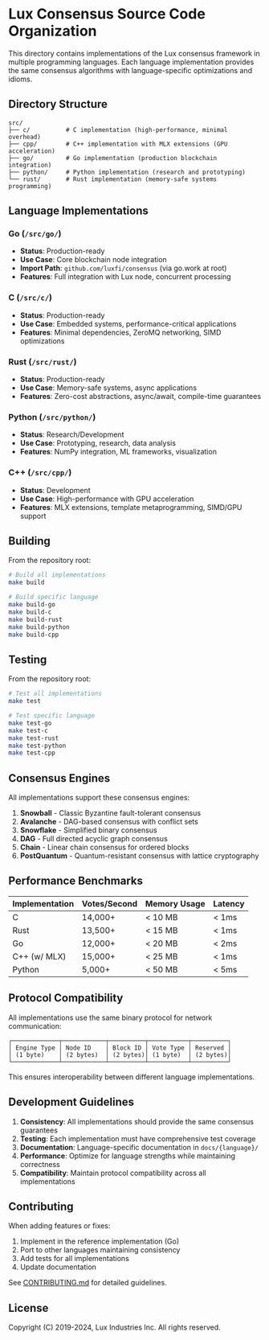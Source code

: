 # Lux Consensus Source Code Organization

This directory contains implementations of the Lux consensus framework in multiple programming languages. Each language implementation provides the same consensus algorithms with language-specific optimizations and idioms.

## Directory Structure

```
src/
├── c/          # C implementation (high-performance, minimal overhead)
├── cpp/        # C++ implementation with MLX extensions (GPU acceleration)
├── go/         # Go implementation (production blockchain integration)
├── python/     # Python implementation (research and prototyping)
└── rust/       # Rust implementation (memory-safe systems programming)
```

## Language Implementations

### Go (`/src/go/`)
- **Status**: Production-ready
- **Use Case**: Core blockchain node integration
- **Import Path**: `github.com/luxfi/consensus` (via go.work at root)
- **Features**: Full integration with Lux node, concurrent processing

### C (`/src/c/`)
- **Status**: Production-ready
- **Use Case**: Embedded systems, performance-critical applications
- **Features**: Minimal dependencies, ZeroMQ networking, SIMD optimizations

### Rust (`/src/rust/`)
- **Status**: Production-ready
- **Use Case**: Memory-safe systems, async applications
- **Features**: Zero-cost abstractions, async/await, compile-time guarantees

### Python (`/src/python/`)
- **Status**: Research/Development
- **Use Case**: Prototyping, research, data analysis
- **Features**: NumPy integration, ML frameworks, visualization

### C++ (`/src/cpp/`)
- **Status**: Development
- **Use Case**: High-performance with GPU acceleration
- **Features**: MLX extensions, template metaprogramming, SIMD/GPU support

## Building

From the repository root:

```bash
# Build all implementations
make build

# Build specific language
make build-go
make build-c
make build-rust
make build-python
make build-cpp
```

## Testing

From the repository root:

```bash
# Test all implementations
make test

# Test specific language
make test-go
make test-c
make test-rust
make test-python
make test-cpp
```

## Consensus Engines

All implementations support these consensus engines:

1. **Snowball** - Classic Byzantine fault-tolerant consensus
2. **Avalanche** - DAG-based consensus with conflict sets
3. **Snowflake** - Simplified binary consensus
4. **DAG** - Full directed acyclic graph consensus
5. **Chain** - Linear chain consensus for ordered blocks
6. **PostQuantum** - Quantum-resistant consensus with lattice cryptography

## Performance Benchmarks

| Implementation | Votes/Second | Memory Usage | Latency |
|----------------|--------------|--------------|---------|
| C              | 14,000+      | < 10 MB      | < 1ms   |
| Rust           | 13,500+      | < 15 MB      | < 1ms   |
| Go             | 12,000+      | < 20 MB      | < 2ms   |
| C++ (w/ MLX)   | 15,000+      | < 25 MB      | < 1ms   |
| Python         | 5,000+       | < 50 MB      | < 5ms   |

## Protocol Compatibility

All implementations use the same binary protocol for network communication:

```
┌─────────────┬────────────┬──────────┬───────────┬──────────┐
│ Engine Type │ Node ID    │ Block ID │ Vote Type │ Reserved │
│ (1 byte)    │ (2 bytes)  │ (2 bytes)│ (1 byte)  │ (2 bytes)│
└─────────────┴────────────┴──────────┴───────────┴──────────┘
```

This ensures interoperability between different language implementations.

## Development Guidelines

1. **Consistency**: All implementations should provide the same consensus guarantees
2. **Testing**: Each implementation must have comprehensive test coverage
3. **Documentation**: Language-specific documentation in `docs/{language}/`
4. **Performance**: Optimize for language strengths while maintaining correctness
5. **Compatibility**: Maintain protocol compatibility across all implementations

## Contributing

When adding features or fixes:
1. Implement in the reference implementation (Go)
2. Port to other languages maintaining consistency
3. Add tests for all implementations
4. Update documentation

See [CONTRIBUTING.md](../CONTRIBUTING.md) for detailed guidelines.

## License

Copyright (C) 2019-2024, Lux Industries Inc. All rights reserved.